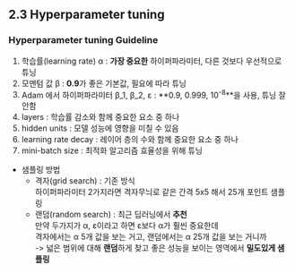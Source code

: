 ## 2.3 Hyperparameter tuning

### Hyperparameter tuning Guideline  
1. 학습률(learning rate) α : **가장 중요한** 하이퍼파라미터, 다른 것보다 우선적으로 튜닝  
2. 모멘텀 값 β : **0.9**가 좋은 기본값, 필요에 따라 튜닝
3. Adam 에서 하이퍼파라미터 β_1, β_2, ε : **0.9, 0.999, 10<sup>-8</sup>**을 사용, 튜닝 잘 안함
4. layers : 학습률 감소와 함께 중요한 요소 중 하나
5. hidden units : 모델 성능에 영향을 미칠 수 있음
6. learning rate decay : 레이어 층의 수와 함께 중요한 요소 중 하나
7. mini-batch size : 최적화 알고리즘 효율성을 위해 튜닝

- 샘플링 방법
  - 격자(grid search) : 기존 방식  
    하이퍼파라미터 2가지라면 격자무늬로 같은 간격 5x5 해서 25개 포인트 샘플링  
  - 랜덤(random search) : 최근 딥러닝에서 **추천**  
    만약 두가지가 α, ε이라고 하면 ε보다 α가 훨씬 중요한데  
    격자에서는 α 5개 값을 보는 거고, 랜덤에서는 α 25개 값을 보는 거니까  
    -> 넓은 범위에 대해 **랜덤**하게 찾고 좋은 성능을 보이는 영역에서 **밀도있게 샘플링**
    
